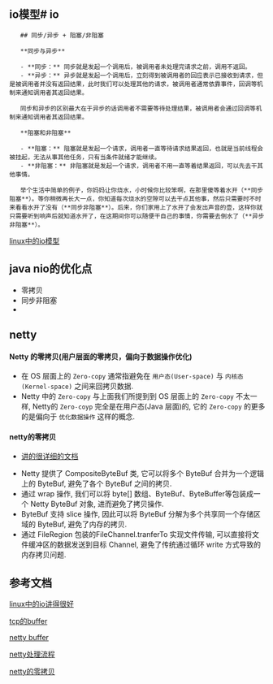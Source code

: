 
## io模型# io
       
       ## 同步/异步 + 阻塞/非阻塞
       
       **同步与异步**
       
       - **同步：** 同步就是发起一个调用后，被调用者未处理完请求之前，调用不返回。
       - **异步：** 异步就是发起一个调用后，立刻得到被调用者的回应表示已接收到请求，但是被调用者并没有返回结果，此时我们可以处理其他的请求，被调用者通常依靠事件，回调等机制来通知调用者其返回结果。
       
       同步和异步的区别最大在于异步的话调用者不需要等待处理结果，被调用者会通过回调等机制来通知调用者其返回结果。
       
       **阻塞和非阻塞**
       
       - **阻塞：** 阻塞就是发起一个请求，调用者一直等待请求结果返回，也就是当前线程会被挂起，无法从事其他任务，只有当条件就绪才能继续。
       - **非阻塞：** 非阻塞就是发起一个请求，调用者不用一直等着结果返回，可以先去干其他事情。
       
       举个生活中简单的例子，你妈妈让你烧水，小时候你比较笨啊，在那里傻等着水开（**同步阻塞**）。等你稍微再长大一点，你知道每次烧水的空隙可以去干点其他事，然后只需要时不时来看看水开了没有（**同步非阻塞**）。后来，你们家用上了水开了会发出声音的壶，这样你就只需要听到响声后就知道水开了，在这期间你可以随便干自己的事情，你需要去倒水了（**异步非阻塞**）。
       
       

[linux中的io模型](https://mp.weixin.qq.com/s?__biz=Mzg3MjA4MTExMw==&mid=2247484746&idx=1&sn=c0a7f9129d780786cabfcac0a8aa6bb7&source=41#wechat_redirect)



## java nio的优化点

* 零拷贝
* 同步非阻塞
* 



## netty 

#### Netty 的零拷贝(用户层面的零拷贝，偏向于数据操作优化)

* 在 OS 层面上的 `Zero-copy` 通常指避免在 `用户态(User-space)` 与 `内核态(Kernel-space)` 之间来回拷贝数据.
* Netty 中的 `Zero-copy` 与上面我们所提到到 OS 层面上的 `Zero-copy` 不太一样, Netty的 `Zero-coyp` 完全是在用户态(Java 层面)的, 它的 `Zero-copy` 的更多的是偏向于 `优化数据操作` 这样的概念.

#### netty的零拷贝

* [讲的很详细的文档](https://segmentfault.com/a/1190000007560884)

- Netty 提供了 CompositeByteBuf 类, 它可以将多个 ByteBuf 合并为一个逻辑上的 ByteBuf, 避免了各个 ByteBuf 之间的拷贝.
- 通过 wrap 操作, 我们可以将 byte[] 数组、ByteBuf、ByteBuffer等包装成一个 Netty ByteBuf 对象, 进而避免了拷贝操作.
- ByteBuf 支持 slice 操作, 因此可以将 ByteBuf 分解为多个共享同一个存储区域的 ByteBuf, 避免了内存的拷贝.
- 通过 FileRegion 包装的FileChannel.tranferTo 实现文件传输, 可以直接将文件缓冲区的数据发送到目标 Channel, 避免了传统通过循环 write 方式导致的内存拷贝问题.

## 参考文档

[linux中的io讲得很好](https://mp.weixin.qq.com/s?__biz=Mzg3MjA4MTExMw==&mid=2247484746&idx=1&sn=c0a7f9129d780786cabfcac0a8aa6bb7&source=41#wechat_redirect)

[tcp的buffer](https://www.cnblogs.com/promise6522/archive/2012/03/03/2377935.html)

[netty buffer](http://ifeve.com/netty-2-buffer/)

[netty处理流程](https://www.yuque.com/page/luan.ma/netty-flow)

[netty的零拷贝](https://segmentfault.com/a/1190000007560884)